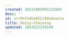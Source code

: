```yaml
---
created: 20211005092215504
desc: ''
id: xrr9n7ndkab52i9dxdxonrw
title: Daisy-Chaining
updated: 1652622336149
---
```

   
